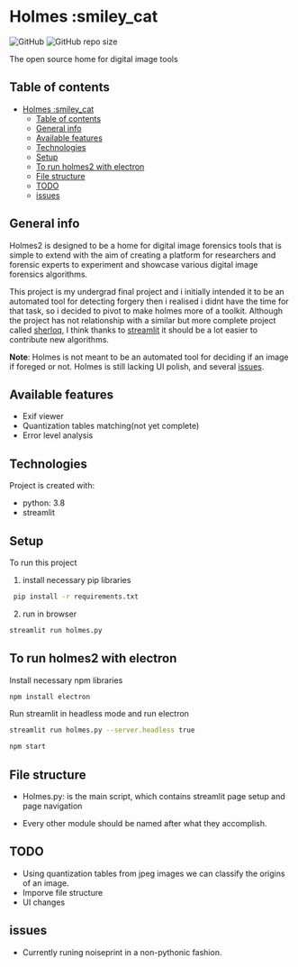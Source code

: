 # Holmes  :smiley_cat

![GitHub](https://img.shields.io/github/license/Omoshirokunai/holmes-2?style=flat-square) ![GitHub repo size](https://img.shields.io/github/repo-size/Omoshirokunai/holmes-2?style=flat-square)

The open source home for digital image tools

## Table of contents

- [Holmes  :smiley_cat](#holmes--smiley_cat)
  - [Table of contents](#table-of-contents)
  - [General info](#general-info)
  - [Available features](#available-features)
  - [Technologies](#technologies)
  - [Setup](#setup)
  - [To run holmes2 with electron](#to-run-holmes2-with-electron)
  - [File structure](#file-structure)
  - [TODO](#todo)
  - [issues](#issues)

## General info

Holmes2 is designed to be a home for digital image forensics tools that is simple to extend with the aim of creating a platform for researchers and forensic experts to experiment and showcase various digital image forensics algorithms.

This project is my undergrad final project and i initially intended it to be an automated tool for detecting forgery then i realised i didnt have the time for that task, so i decided to pivot to make holmes more of a toolkit. Although the project has not relationship with a similar but more complete project called [sherloq](https://github.com/GuidoBartoli/sherloq), I think thanks to [streamlit](https://github.com/streamlit/streamlit) it should be a lot easier to contribute new algorithms.

**Note**: Holmes is not meant to be an automated tool for deciding if an image if foreged or not. Holmes is still lacking UI polish, and several [issues](#issues).

<!-- ![image](https://user-images.githubusercontent.com/65668668/104768691-5b9d8100-576e-11eb-858d-e89e49a28c82.png) -->

## Available features

* Exif viewer
* Quantization tables matching(not yet complete)
* Error level analysis
  
## Technologies

Project is created with:

* python: 3.8
* streamlit

## Setup

To run this project

1. install necessary pip libraries

```bash
 pip install -r requirements.txt
```

2. run in browser

```bash
streamlit run holmes.py
```

## To run holmes2 with electron

Install necessary npm libraries

```bash
npm install electron
```

Run streamlit in headless mode and run electron

```bash
streamlit run holmes.py --server.headless true
```

```bash
npm start
```

## File structure

* Holmes.py: is the main script, which contains streamlit page setup and page navigation

* Every other module should be named after what they accomplish.

## TODO

* Using quantization tables from jpeg images we can classify the origins of an image.
* Imporve file structure
* UI changes
  
## issues

* Currently runing noiseprint in a non-pythonic fashion.
